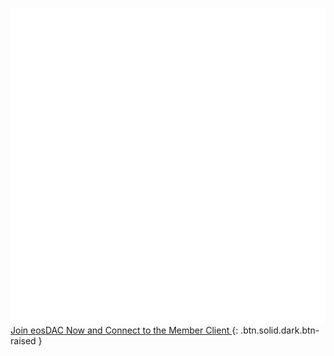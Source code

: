 [![Join Now](/assets/why-vote/vote.svg)Join eosDAC Now and Connect to the Member Client
](https://members.eosdac.io){: .btn.solid.dark.btn-raised }